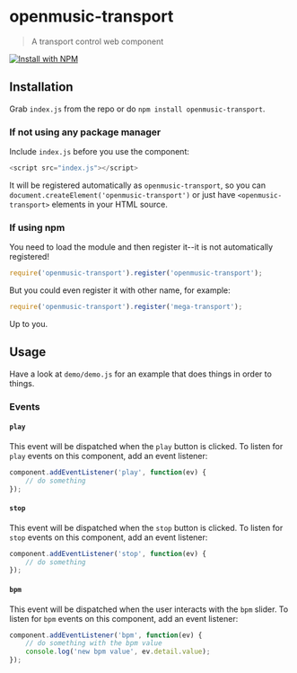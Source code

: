 # openmusic-transport

> A transport control web component

[![Install with NPM](https://nodei.co/npm/openmusic-transport.png?downloads=true&stars=true)](https://nodei.co/npm/openmusic-transport/)

## Installation

Grab `index.js` from the repo or do `npm install openmusic-transport`.

### If not using any package manager

Include `index.js` before you use the component:

```javascript
<script src="index.js"></script>
```

It will be registered automatically as `openmusic-transport`, so you can `document.createElement('openmusic-transport')` or just have `<openmusic-transport>` elements in your HTML source.

### If using npm

You need to load the module and then register it--it is not automatically registered!

```javascript
require('openmusic-transport').register('openmusic-transport');
```

But you could even register it with other name, for example:

```javascript
require('openmusic-transport').register('mega-transport');
```

Up to you.

## Usage

Have a look at `demo/demo.js` for an example that does things in order to things.

<!--
### Attributes

#### `attribute`

Explanation of attribute.

Examples:

```javascript
<openmusic-transport attribute="-1"></openmusic-transport>
```
-->

### Events

#### `play`

This event will be dispatched when the `play` button is clicked. To listen for `play` events on this component, add an event listener:

```javascript
component.addEventListener('play', function(ev) {
	// do something
});
```

#### `stop`

This event will be dispatched when the `stop` button is clicked. To listen for `stop` events on this component, add an event listener:

```javascript
component.addEventListener('stop', function(ev) {
	// do something
});
```

#### `bpm`

This event will be dispatched when the user interacts with the `bpm` slider. To listen for `bpm` events on this component, add an event listener:

```javascript
component.addEventListener('bpm', function(ev) {
	// do something with the bpm value
	console.log('new bpm value', ev.detail.value);
});

